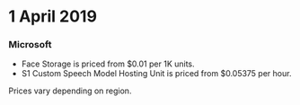 # 1 April 2019

### Microsoft

- Face Storage is priced from $0.01 per 1K units.
- S1 Custom Speech Model Hosting Unit is priced from $0.05375 per hour.

Prices vary depending on region.